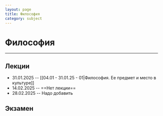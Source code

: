 ```yaml
---
layout: page
title: Философия
category: subject
---
```


# Философия

---

## Лекции

- 31.01.2025 -- [[04.01 - 31.01.25 - 01|Философия. Ее предмет и место в культуре]]
- 14.02.2025 -- ==Нет лекции==
- 28.02.2025 -- Надо добавить

## Экзамен
